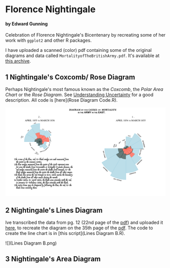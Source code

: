 # Florence Nightingale
#### by Edward Gunning

Celebration of Florence Nightingale's Bicentenary by recreating some of her work with `ggplot2` and other R packages.

I have uploaded a scanned (color) pdf containing some of the original diagrams and data called  `MortalityofTheBritishArmy.pdf`. It's available at [this archive](https://archive.org/details/mortalityofbriti00lond/page/n41/mode/2up).


## 1 Nightingale's Coxcomb/ Rose Diagram
Perhaps Nightingale's most famous known as the _Coxcomb_, the _Polar Area Chart_ or the _Rose Diagram_. See [Understanding Uncertainty](https://understandinguncertainty.org/node/214) for a good description. All code is [here](Rose Diagram Code.R).

![](causesofmortality.png)

## 2 Nightingale's Lines Diagram

Ive transcribed the data from pg. 12 (22nd page of the [pdf](https://archive.org/details/mortalityofbriti00lond/page/n41/mode/2up)) and uploaded it [here](EnglishMortalitydata.xlsx), to recreate the diagram on the 35th page of the [pdf](https://archive.org/details/mortalityofbriti00lond/page/n41/mode/2up). The code to create the line chart is in [this script](Lines Diagram B.R).

![](Lines Diagram B.png)

## 3 Nightingale's Area Diagram

